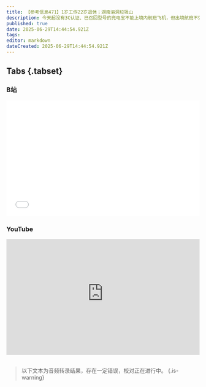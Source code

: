 ```yaml
---
title: 【参考信息471】1岁工作22岁退休；湖南溶洞垃圾山
description: 今天起没有3C认证、已召回型号的充电宝不能上境内航班飞机，但出境航班不受影响。审计发现山西蒲县疾控一职工“1岁工作、22岁退休”，以及地方挪用养老金问题突出。突发公共卫生事件应对法草案拟规定，何单位和个人发现发生或者可能发生突发公卫事件时，应当立即报告；传染病防治法已修改，规定任何单位或者个人不得干预传染病疫情报告，可称为李文亮-张继先条款。南方暴雨持续，柳江锑浓度异常；湖南多地溶洞垃圾成山。
published: true
date: 2025-06-29T14:44:54.921Z
tags: 
editor: markdown
dateCreated: 2025-06-29T14:44:54.921Z
---
```


## Tabs {.tabset}
### B站
<div style="position: relative; padding: 30% 45%;">
<iframe style="position: absolute; width: 100%; height: 100%; left: 0; top: 0;" src="//player.bilibili.com/player.html?&bvid=BV1crKUz3ERS&page=1&as_wide=1&high_quality=1&danmaku=1&autoplay=0" scrolling="no" border="0" frameborder="no" framespacing="0" allowfullscreen="true"></iframe>
</div>

### YouTube
<div style="position: relative; padding: 30% 45%;">
<iframe style="position: absolute; top: 0; left: 0; width: 100%; height: 100%;" src="https://www.youtube-nocookie.com/embed/YouTubeVID" title="YouTube video player" frameborder="0" allow="accelerometer; autoplay; clipboard-write; encrypted-media; gyroscope; picture-in-picture" allowfullscreen></iframe>
</div>

## 

> 以下文本为音频转录结果，存在一定错误，校对正在进行中。
{.is-warning}